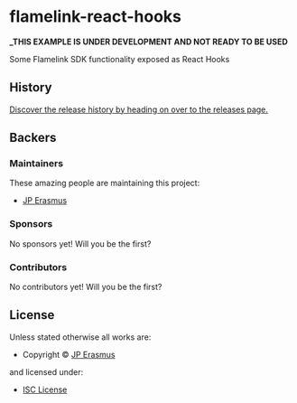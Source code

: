 <!-- TITLE/ -->

<h1>flamelink-react-hooks</h1>

<!-- /TITLE -->

<!-- BADGES/ -->

<!-- /BADGES -->

**\_THIS EXAMPLE IS UNDER DEVELOPMENT AND NOT READY TO BE USED**

<!-- DESCRIPTION/ -->

Some Flamelink SDK functionality exposed as React Hooks

<!-- /DESCRIPTION -->

<!-- HISTORY/ -->

<h2>History</h2>

<a href="https://github.com/jperasmus/flamelink-react-hooks/releases">Discover the release history by heading on over to the releases page.</a>

<!-- /HISTORY -->

<!-- BACKERS/ -->

<h2>Backers</h2>

<h3>Maintainers</h3>

These amazing people are maintaining this project:

<ul><li><a href="http://jperasmus.me">JP Erasmus</a></li></ul>

<h3>Sponsors</h3>

No sponsors yet! Will you be the first?

<h3>Contributors</h3>

No contributors yet! Will you be the first?

<!-- /BACKERS -->

<!-- LICENSE/ -->

<h2>License</h2>

Unless stated otherwise all works are:

<ul><li>Copyright &copy; <a href="http://jperasmus.me">JP Erasmus</a></li></ul>

and licensed under:

<ul><li><a href="http://spdx.org/licenses/ISC.html">ISC License</a></li></ul>

<!-- /LICENSE -->
